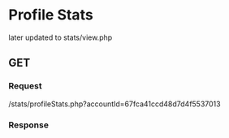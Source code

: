 # Profile Stats

later updated to stats/view.php

## GET

### Request
 /stats/profileStats.php?accountId=67fca41ccd48d7d4f5537013


### Response

